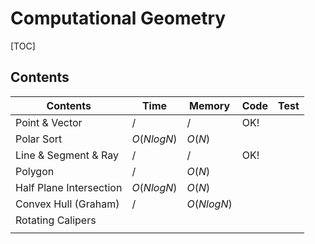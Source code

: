# Computational Geometry



[TOC]



## Contents

| Contents                | Time       | Memory     | Code | Test |
| ----------------------- | ---------- | ---------- | ---- | ---- |
| Point & Vector          | $/$        | $/$        | OK!  |      |
| Polar Sort              | $O(NlogN)$ | $O(N)$     |      |      |
| Line & Segment & Ray    | $/$        | $/$        | OK!  |      |
| Polygon                 | $/$        | $O(N)$     |      |      |
| Half Plane Intersection | $O(NlogN)$ | $O(N)$     |      |      |
| Convex Hull (Graham)    | $/$        | $O(NlogN)$ |      |      |
| Rotating Calipers       |            |            |      |      |
|                         |            |            |      |      |

